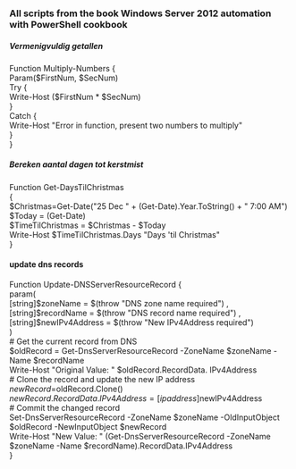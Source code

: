 ### All scripts from the book Windows Server 2012 automation with PowerShell cookbook


##### Vermenigvuldig getallen

Function Multiply-Numbers {  
Param($FirstNum, $SecNum)  
Try {  
Write-Host ($FirstNum * $SecNum)  
}  
Catch {   
  Write-Host "Error in function, present two numbers to multiply"  
  }   
}  


##### Bereken aantal dagen tot kerstmist

Function Get-DaysTilChristmas   
{  
$Christmas=Get-Date("25 Dec " + (Get-Date).Year.ToString() + " 7:00 AM")  
$Today = (Get-Date)  
$TimeTilChristmas = $Christmas - $Today  
Write-Host $TimeTilChristmas.Days "Days 'til Christmas"  
}


#### update dns records

Function Update-DNSServerResourceRecord {  
param(  
[string]$zoneName = $(throw "DNS zone name required")  
,[string]$recordName = $(throw "DNS record name required")  
,[string]$newIPv4Address = $(throw "New IPv4Address required")  
)  
\# Get the current record from DNS  
$oldRecord = Get-DnsServerResourceRecord -ZoneName $zoneName -Name $recordName  
Write-Host "Original Value: " $oldRecord.RecordData. IPv4Address  
\# Clone the record and update the new IP address  
$newRecord=$oldRecord.Clone()  
$newRecord.RecordData.IPv4Address = [ipaddress]$newIPv4Address  
\# Commit the changed record  
Set-DnsServerResourceRecord -ZoneName $zoneName -OldInputObject $oldRecord -NewInputObject $newRecord  
Write-Host "New Value: " (Get-DnsServerResourceRecord -ZoneName $zoneName -Name $recordName).RecordData.IPv4Address  
}
